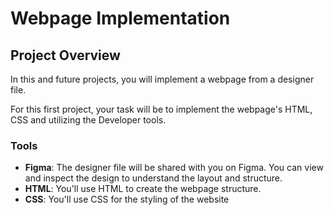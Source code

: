 # Webpage Implementation

## Project Overview

In this and future projects, you will implement a webpage from a designer file.

For this first project, your task will be to implement the webpage's HTML, CSS and utilizing the Developer tools.

### Tools
- **Figma**: The designer file will be shared with you on Figma. You can view and inspect the design to understand the layout and structure.
- **HTML**: You'll use HTML to create the webpage structure.
- **CSS**: You'll use CSS for the styling of the website

